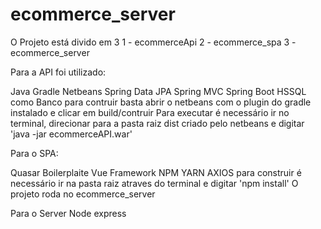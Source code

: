 # ecommerce_server
O Projeto está divido em 3
1 - ecommerceApi
2 - ecommerce_spa
3 - ecommerce_server

Para a API foi utilizado:

Java
Gradle
Netbeans
Spring Data JPA
Spring MVC
Spring Boot
HSSQL como Banco
para contruir basta abrir o netbeans com o plugin do gradle instalado e clicar em build/contruir
Para executar é necessário ir no terminal, direcionar para a pasta raiz dist criado pelo netbeans e digitar 'java -jar ecommerceAPI.war'

Para o SPA:

Quasar Boilerplaite
Vue Framework
NPM
YARN
AXIOS
para construir é necessário ir na pasta raiz atraves do terminal e digitar 'npm install'
O projeto roda no ecommerce_server

Para o Server
Node
express

